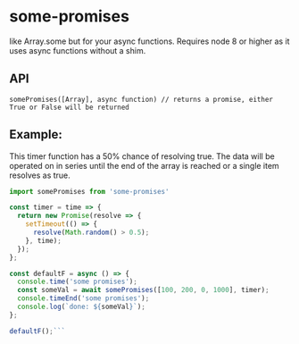 # some-promises

like Array.some but for your async functions. Requires node 8 or higher as it
uses async functions without a shim.

## API

```
somePromises([Array], async function) // returns a promise, either True or False will be returned
```

## Example:

This timer function has a 50% chance of resolving true. The data will be
operated on in series until the end of the array is reached or a single item
resolves as true.

````js
import somePromises from 'some-promises'

const timer = time => {
  return new Promise(resolve => {
    setTimeout(() => {
      resolve(Math.random() > 0.5);
    }, time);
  });
};

const defaultF = async () => {
  console.time('some promises');
  const someVal = await somePromises([100, 200, 0, 1000], timer);
  console.timeEnd('some promises');
  console.log(`done: ${someVal}`);
};

defaultF();```
````
